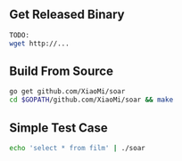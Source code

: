 ## Get Released Binary

```bash
TODO:
wget http://...
```

## Build From Source

```bash
go get github.com/XiaoMi/soar
cd $GOPATH/github.com/XiaoMi/soar && make
```

## Simple Test Case

```bash
echo 'select * from film' | ./soar
```
